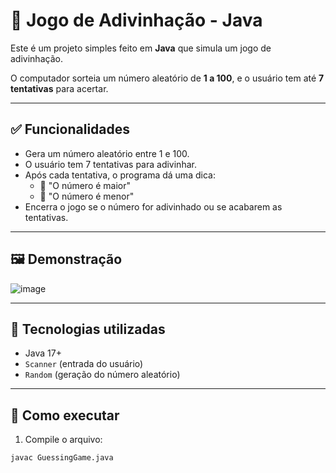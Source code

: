# 🎯 Jogo de Adivinhação - Java

Este é um projeto simples feito em **Java** que simula um jogo de adivinhação.

O computador sorteia um número aleatório de **1 a 100**, e o usuário tem até **7 tentativas** para acertar.

---

## ✅ Funcionalidades

- Gera um número aleatório entre 1 e 100.
- O usuário tem 7 tentativas para adivinhar.
- Após cada tentativa, o programa dá uma dica:
  - 🔼 "O número é maior"
  - 🔽 "O número é menor"
- Encerra o jogo se o número for adivinhado ou se acabarem as tentativas.

---

## 🖼️ Demonstração


![image](https://github.com/user-attachments/assets/decb1c5e-aa05-4a82-ae1a-44f7f536462d)



---

## 🧠 Tecnologias utilizadas

- Java 17+
- `Scanner` (entrada do usuário)
- `Random` (geração do número aleatório)

---

## 🚀 Como executar

1. Compile o arquivo:
```bash
javac GuessingGame.java
